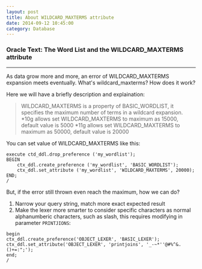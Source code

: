 ```yaml
---
layout: post
title: About WILDCARD_MAXTERMS attribute
date: 2014-09-12 10:45:00
category: Database
---
```


### Oracle Text: The Word List and the WILDCARD_MAXTERMS attribute
-----
As data grow more and more, an error of WILDCARD_MAXTERMS expansion meets eventually. What's wildcard_maxterms? How does it work?

Here we will have a briefly description and explaination:

>WILDCARD_MAXTERMS is a property of BASIC_WORDLIST, it specifies the maximum number of terms in a wildcard expansion.
>*10g allows set WILDCARD_MAXTERMS to maximum as 15000, default value is 5000
>*11g allows set WILDCARD_MAXTERMS to maximum as 50000, default value is 20000

You can set value of WILDCARD_MAXTERMS like this:

```
execute ctd_ddl.drop_preference ('my_wordlist'); 
BEGIN   
    ctx_ddl.create_preference ('my_wordlist', 'BASIC_WORDLIST'); 
    ctx_ddl.set_attribute ('my_wordlist', 'WILDCARD_MAXTERMS', 20000); 
END; 
/
```


But, if the error still thrown even reach the maximum, how we can do?
 1. Narrow your query string, match more exact expected result
 2. Make the lexer more smarter to consider specific characters as normal alphanumberic characters, such as slash, this requires modifying in parameter `PRINTJIONS`:

```
begin
ctx_ddl.create_preference('OBJECT_LEXER', 'BASIC_LEXER');
ctx_ddl.set_attribute('OBJECT_LEXER', 'printjoins', '_-~*''@#%^&.()+=:";');
end;
/
```
